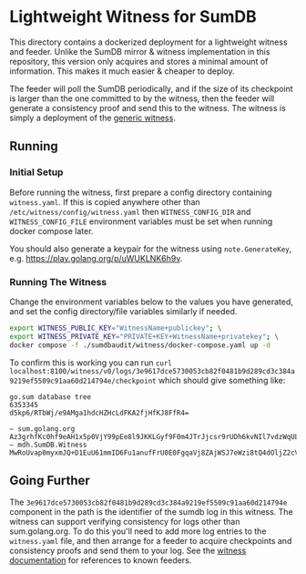 # Lightweight Witness for SumDB

This directory contains a dockerized deployment for a lightweight witness and feeder.
Unlike the SumDB mirror & witness implementation in this repository, this version only acquires and stores a minimal amount of information.
This makes it much easier & cheaper to deploy.

The feeder will poll the SumDB periodically, and if the size of its checkpoint is larger than the one committed to by the witness, then the feeder will generate a consistency proof and send this to the witness.
The witness is simply a deployment of the [generic witness](../../witness/golang/README.md).

## Running

### Initial Setup

Before running the witness, first prepare a config directory containing `witness.yaml`.
If this is copied anywhere other than `/etc/witness/config/witness.yaml` then `WITNESS_CONFIG_DIR` and `WITNESS_CONFIG_FILE` environment variables must be set when running docker compose later.

You should also generate a keypair for the witness using `note.GenerateKey`, e.g. https://play.golang.org/p/uWUKLNK6h9v.

### Running The Witness

Change the environment variables below to the values you have generated, and set the config directory/file variables similarly if needed.

```bash
export WITNESS_PUBLIC_KEY="WitnessName+publickey"; \
export WITNESS_PRIVATE_KEY="PRIVATE+KEY+WitnessName+privatekey"; \
docker compose -f ./sumdbaudit/witness/docker-compose.yaml up -d
```

To confirm this is working you can run `curl localhost:8100/witness/v0/logs/3e9617dce5730053cb82f0481b9d289cd3c384a9219ef5509c91aa60d214794e/checkpoint` which should give something like:

```
go.sum database tree
6353345
d5kp6/RTbWj/e9AMga1hdcHZHcLdFKA2fjHfKJ8FfR4=

— sum.golang.org Az3grhfKc0hf9eAH1x5p0VjY99pEe8l9JKKLGyf9F0m4JTrJjcsr9rUDh6kvNIl7vdzWqULpk3+azvpfJo9aOMZaYQE=
— mdh.SumDB.Witness MwRoUvap0myxmJQ+D1EuU61mmID6Fu1anufFrU0E0FgqaVj8ZAjWSJ7eWzi8tQ4dOljZ2cVlDmSesoaeBAMC1t94Mgc
```

## Going Further

The `3e9617dce5730053cb82f0481b9d289cd3c384a9219ef5509c91aa60d214794e` component in the path is the identifier of the sumdb log in this witness. The witness can support verifying consistency for logs other than sum.golang.org. To do this you'll need to add more log entries to the `witness.yaml` file, and then arrange for a feeder to acquire checkpoints and consistency proofs and send them to your log. See the [witness documentation](../../witness/README.md) for references to known feeders.
